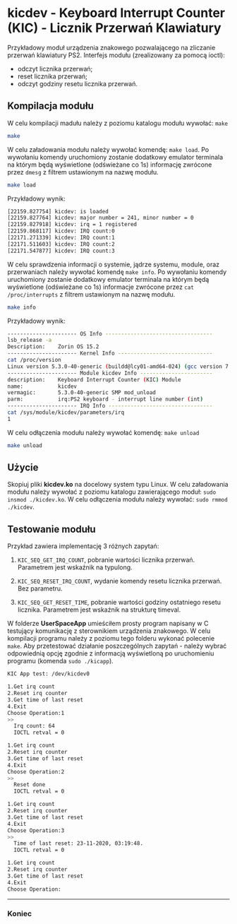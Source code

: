 # kicdev - Keyboard Interrupt Counter (KIC) - Licznik Przerwań Klawiatury 

Przykładowy moduł urządzenia znakowego pozwalającego na zliczanie przerwań klawiatury PS2.
Interfejs modułu (zrealizowany za pomocą ioctl):
- odczyt licznika przerwań;
- reset licznika przerwań;
- odczyt godziny resetu licznika przerwań.

## Kompilacja modułu

W celu kompilacji madułu należy z poziomu katalogu modułu wywołać: `make`

```bash
make
```

W celu załadowania modułu należy wywołać komendę: `make load`. Po wywołaniu komendy uruchomiony zostanie dodatkowy emulator terminala na którym będą wyświetlone (odświeżane co 1s) informację zwrócone przez `dmesg` z filtrem ustawionym na nazwę modułu.

```bash
make load
```

Przykładowy wynik:
```bash
[22159.827754] kicdev: is loaded
[22159.827764] kicdev: major number = 241, minor number = 0
[22159.827918] kicdev: irq = 1 registered
[22159.868117] kicdev: IRQ count:0
[22171.271339] kicdev: IRQ count:1
[22171.511603] kicdev: IRQ count:2
[22171.547877] kicdev: IRQ count:3
```

W celu sprawdzenia informacji o systemie, jądrze systemu, module, oraz przerwaniach należy wywołać komendę `make info`. Po wywołaniu komendy uruchomiony zostanie dodatkowy emulator terminala na którym będą wyświetlone (odświeżane co 1s) informacje zwrócone przez `cat /proc/interrupts` z filtrem ustawionym na nazwę modułu.

```bash
make info
```

Przykładowy wynik:

```bash
---------------------- OS Info ----------------------------------
lsb_release -a
Description:	Zorin OS 15.2
---------------------- Kernel Info ------------------------------
cat /proc/version
Linux version 5.3.0-40-generic (buildd@lcy01-amd64-024) (gcc version 7.4.0 (Ubuntu 7.4.0-1ubuntu1~18.04.1)) #32~18.04.1-Ubuntu SMP Mon Feb 3 14:05:59 UTC 2020
---------------------- Module kicdev Info -----------------------
description:    Keyboard Interrupt Counter (KIC) Module
name:           kicdev
vermagic:       5.3.0-40-generic SMP mod_unload 
parm:           irq:PS2 keyboard - interrupt line number (int)
---------------------- IRQ Info ---------------------------------
cat /sys/module/kicdev/parameters/irq
1
```

W celu odłączenia modułu należy wywołać komendę: `make unload`

```bash
make unload
```

## Użycie

Skopiuj pliki **kicdev.ko** na docelowy system typu Linux. W celu załadowania modułu należy wywołać z poziomu katalogu zawierającego moduł: `sudo insmod ./kicdev.ko`. W celu odłączenia modułu należy wywołać: `sudo rmmod ./kicdev`. 

## Testowanie modułu

Przykład zawiera implementację 3 różnych zapytań:

1. `KIC_SEQ_GET_IRQ_COUNT`, pobranie wartości licznika przerwań. Parametrem jest wskaźnik na typulong.

2. `KIC_SEQ_RESET_IRQ_COUNT`, wydanie komendy resetu licznika przerwań. Bez parametru.

3. `KIC_SEQ_GET_RESET_TIME`, pobranie wartości godziny ostatniego resetu licznika. Parametrem jest wskaźnik na strukturę timeval.

W folderze **UserSpaceApp** umieściłem prosty program napisany w C testujący komunikację z sterownikiem urządzenia znakowego. W celu kompilacji programu należy z poziomu tego folderu wykonać polecenie `make`. Aby przetestować działanie poszczególnych zapytań - należy wybrać odpowiednią opcję zgodnie z informacją wyświetloną po uruchomieniu programu (komenda `sudo ./kicapp`).


```bash
KIC App test: /dev/kicdev0 

1.Get irq count
2.Reset irq counter
3.Get time of last reset
4.Exit
Choose Operation:1
>>
  Irq count: 64 
  IOCTL retval = 0

1.Get irq count
2.Reset irq counter
3.Get time of last reset
4.Exit
Choose Operation:2
>>
  Reset done
  IOCTL retval = 0

1.Get irq count
2.Reset irq counter
3.Get time of last reset
4.Exit
Choose Operation:3
>>
  Time of last reset: 23-11-2020, 03:19:48.
  IOCTL retval = 0

1.Get irq count
2.Reset irq counter
3.Get time of last reset
4.Exit
Choose Operation:
```

---

### Koniec
